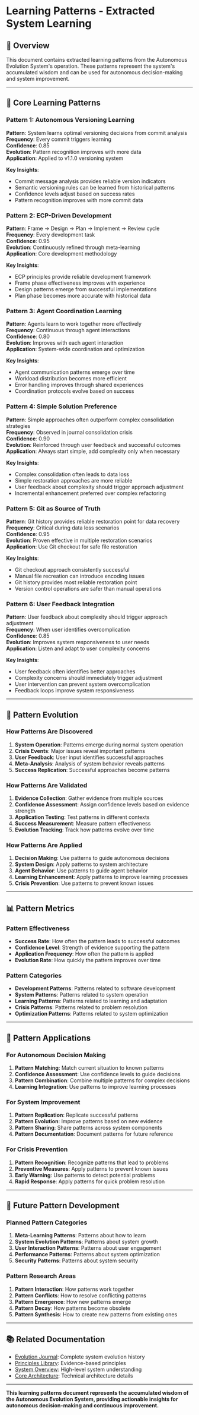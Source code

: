 # Learning Patterns - Extracted System Learning

## 🎯 **Overview**

This document contains extracted learning patterns from the Autonomous Evolution System's operation. These patterns represent the system's accumulated wisdom and can be used for autonomous decision-making and system improvement.

---

## 🧠 **Core Learning Patterns**

### Pattern 1: Autonomous Versioning Learning
**Pattern**: System learns optimal versioning decisions from commit analysis  
**Frequency**: Every commit triggers learning  
**Confidence**: 0.85  
**Evolution**: Pattern recognition improves with more data  
**Application**: Applied to v1.1.0 versioning system

**Key Insights**:
- Commit message analysis provides reliable version indicators
- Semantic versioning rules can be learned from historical patterns
- Confidence levels adjust based on success rates
- Pattern recognition improves with more commit data

### Pattern 2: ECP-Driven Development
**Pattern**: Frame → Design → Plan → Implement → Review cycle  
**Frequency**: Every development task  
**Confidence**: 0.95  
**Evolution**: Continuously refined through meta-learning  
**Application**: Core development methodology

**Key Insights**:
- ECP principles provide reliable development framework
- Frame phase effectiveness improves with experience
- Design patterns emerge from successful implementations
- Plan phase becomes more accurate with historical data

### Pattern 3: Agent Coordination Learning
**Pattern**: Agents learn to work together more effectively  
**Frequency**: Continuous through agent interactions  
**Confidence**: 0.80  
**Evolution**: Improves with each agent interaction  
**Application**: System-wide coordination and optimization

**Key Insights**:
- Agent communication patterns emerge over time
- Workload distribution becomes more efficient
- Error handling improves through shared experiences
- Coordination protocols evolve based on success

### Pattern 4: Simple Solution Preference
**Pattern**: Simple approaches often outperform complex consolidation strategies  
**Frequency**: Observed in journal consolidation crisis  
**Confidence**: 0.90  
**Evolution**: Reinforced through user feedback and successful outcomes  
**Application**: Always start simple, add complexity only when necessary

**Key Insights**:
- Complex consolidation often leads to data loss
- Simple restoration approaches are more reliable
- User feedback about complexity should trigger approach adjustment
- Incremental enhancement preferred over complex refactoring

### Pattern 5: Git as Source of Truth
**Pattern**: Git history provides reliable restoration point for data recovery  
**Frequency**: Critical during data loss scenarios  
**Confidence**: 0.95  
**Evolution**: Proven effective in multiple restoration scenarios  
**Application**: Use Git checkout for safe file restoration

**Key Insights**:
- Git checkout approach consistently successful
- Manual file recreation can introduce encoding issues
- Git history provides most reliable restoration point
- Version control operations are safer than manual operations

### Pattern 6: User Feedback Integration
**Pattern**: User feedback about complexity should trigger approach adjustment  
**Frequency**: When user identifies overcomplication  
**Confidence**: 0.85  
**Evolution**: Improves system responsiveness to user needs  
**Application**: Listen and adapt to user complexity concerns

**Key Insights**:
- User feedback often identifies better approaches
- Complexity concerns should immediately trigger adjustment
- User intervention can prevent system overcomplication
- Feedback loops improve system responsiveness

---

## 🔄 **Pattern Evolution**

### How Patterns Are Discovered
1. **System Operation**: Patterns emerge during normal system operation
2. **Crisis Events**: Major issues reveal important patterns
3. **User Feedback**: User input identifies successful approaches
4. **Meta-Analysis**: Analysis of system behavior reveals patterns
5. **Success Replication**: Successful approaches become patterns

### How Patterns Are Validated
1. **Evidence Collection**: Gather evidence from multiple sources
2. **Confidence Assessment**: Assign confidence levels based on evidence strength
3. **Application Testing**: Test patterns in different contexts
4. **Success Measurement**: Measure pattern effectiveness
5. **Evolution Tracking**: Track how patterns evolve over time

### How Patterns Are Applied
1. **Decision Making**: Use patterns to guide autonomous decisions
2. **System Design**: Apply patterns to system architecture
3. **Agent Behavior**: Use patterns to guide agent behavior
4. **Learning Enhancement**: Apply patterns to improve learning processes
5. **Crisis Prevention**: Use patterns to prevent known issues

---

## 📊 **Pattern Metrics**

### Pattern Effectiveness
- **Success Rate**: How often the pattern leads to successful outcomes
- **Confidence Level**: Strength of evidence supporting the pattern
- **Application Frequency**: How often the pattern is applied
- **Evolution Rate**: How quickly the pattern improves over time

### Pattern Categories
- **Development Patterns**: Patterns related to software development
- **System Patterns**: Patterns related to system operation
- **Learning Patterns**: Patterns related to learning and adaptation
- **Crisis Patterns**: Patterns related to problem resolution
- **Optimization Patterns**: Patterns related to system optimization

---

## 🎯 **Pattern Applications**

### For Autonomous Decision Making
1. **Pattern Matching**: Match current situation to known patterns
2. **Confidence Assessment**: Use confidence levels to guide decisions
3. **Pattern Combination**: Combine multiple patterns for complex decisions
4. **Learning Integration**: Use patterns to improve learning processes

### For System Improvement
1. **Pattern Replication**: Replicate successful patterns
2. **Pattern Evolution**: Improve patterns based on new evidence
3. **Pattern Sharing**: Share patterns across system components
4. **Pattern Documentation**: Document patterns for future reference

### For Crisis Prevention
1. **Pattern Recognition**: Recognize patterns that lead to problems
2. **Preventive Measures**: Apply patterns to prevent known issues
3. **Early Warning**: Use patterns to detect potential problems
4. **Rapid Response**: Apply patterns for quick problem resolution

---

## 🔮 **Future Pattern Development**

### Planned Pattern Categories
1. **Meta-Learning Patterns**: Patterns about how to learn
2. **System Evolution Patterns**: Patterns about system growth
3. **User Interaction Patterns**: Patterns about user engagement
4. **Performance Patterns**: Patterns about system optimization
5. **Security Patterns**: Patterns about system security

### Pattern Research Areas
1. **Pattern Interaction**: How patterns work together
2. **Pattern Conflicts**: How to resolve conflicting patterns
3. **Pattern Emergence**: How new patterns emerge
4. **Pattern Decay**: How patterns become obsolete
5. **Pattern Synthesis**: How to create new patterns from existing ones

---

## 📚 **Related Documentation**

- [Evolution Journal](./EVOLUTION_JOURNAL.md): Complete system evolution history
- [Principles Library](../reference/PRINCIPLES_LIBRARY.md): Evidence-based principles
- [System Overview](../system/SYSTEM_OVERVIEW.md): High-level system understanding
- [Core Architecture](../system/CORE_ARCHITECTURE.md): Technical architecture details

---

**This learning patterns document represents the accumulated wisdom of the Autonomous Evolution System, providing actionable insights for autonomous decision-making and continuous improvement.**
